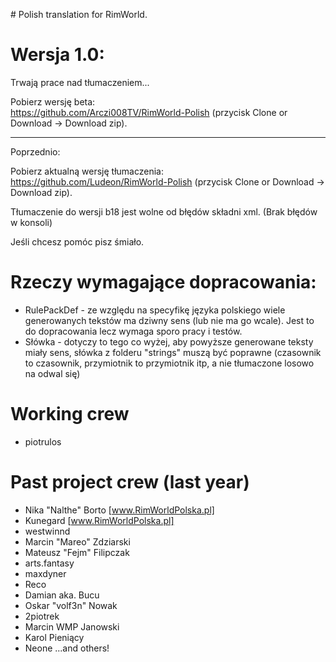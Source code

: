 ﻿﻿# Polish translation for RimWorld.
 
# Wersja 1.0:  
Trwają prace nad tłumaczeniem...

Pobierz wersję beta:  
https://github.com/Arczi008TV/RimWorld-Polish (przycisk Clone or Download -> Download zip).  



--------
Poprzednio:

Pobierz aktualną wersję tłumaczenia:  
https://github.com/Ludeon/RimWorld-Polish (przycisk Clone or Download -> Download zip).  

Tłumaczenie do wersji b18 jest wolne od błędów składni xml. (Brak błędów w konsoli)   

Jeśli chcesz pomóc pisz śmiało.

# Rzeczy wymagające dopracowania:  
* RulePackDef - ze względu na specyfikę języka polskiego wiele generowanych tekstów ma dziwny sens (lub nie ma go wcale). Jest to do dopracowania lecz wymaga sporo pracy i testów.
* Słówka - dotyczy to tego co wyżej, aby powyższe generowane teksty miały sens, słówka z folderu "strings" muszą być poprawne (czasownik to czasownik, przymiotnik to przymiotnik itp, a nie tłumaczone losowo na odwal się)

# Working crew 
* piotrulos  

# Past project crew (last year)
* Nika "Nalthe" Borto [www.RimWorldPolska.pl]
* Kunegard [www.RimWorldPolska.pl]
* westwinnd
* Marcin "Mareo" Zdziarski
* Mateusz "Fejm" Filipczak
* arts.fantasy
* maxdyner
* Reco
* Damian aka. Bucu
* Oskar "volf3n" Nowak
* 2piotrek
* Marcin WMP Janowski
* Karol Pieniący
* Neone
...and others!

